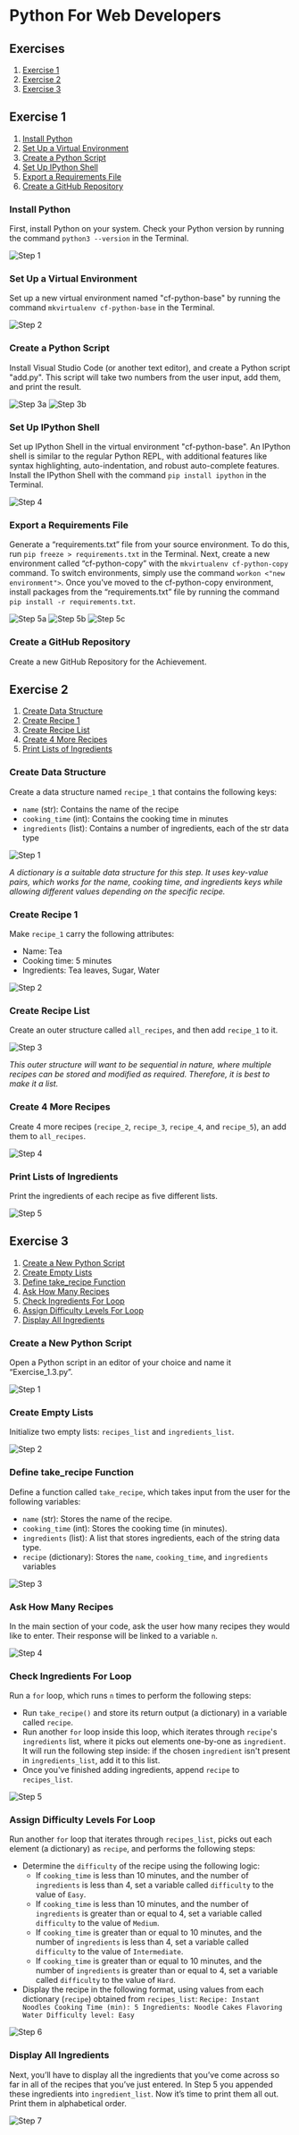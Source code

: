 # Python For Web Developers

## Exercises
1. [Exercise 1](#exercise-1)
2. [Exercise 2](#exercise-2)
3. [Exercise 3](#exercise-3)

## Exercise 1
1. [Install Python](#install-python)
2. [Set Up a Virtual Environment](#set-up-a-virtual-environment)
3. [Create a Python Script](#create-a-python-script)
5. [Set Up IPython Shell](#set-up-ipython-shell)
7. [Export a Requirements File](#export-a-requirements-file)
8. [Create a GitHub Repository](#create-a-github-repository)

### Install Python
First, install Python on your system. Check your Python version by running the command `python3 --version` in the Terminal.

![Step 1](./Exercise1.1/Screenshots/step_1_python_version.png)

### Set Up a Virtual Environment
Set up a new virtual environment named "cf-python-base" by running the command `mkvirtualenv cf-python-base` in the Terminal.

![Step 2](./Exercise1.1/Screenshots/step_2_new_environment.png)

### Create a Python Script
Install Visual Studio Code (or another text editor), and create a Python script "add.py". This script will take two numbers from the user input, add them, and print the result.

![Step 3a](./Exercise1.1/Screenshots/step_3_add.py_file_code.png)
![Step 3b](./Exercise1.1/Screenshots/step_3_add.py_file.png)

### Set Up IPython Shell
Set up IPython Shell in the virtual environment "cf-python-base". An IPython shell is similar to the regular Python REPL, with additional features like syntax highlighting, auto-indentation, and robust auto-complete features. Install the IPython Shell with the command `pip install ipython` in the Terminal.

![Step 4](./Exercise1.1/Screenshots/step_4_install_ipython.png)

### Export a Requirements File
Generate a “requirements.txt” file from your source environment. To do this, run `pip freeze > requirements.txt` in the Terminal. 
Next, create a new environment called “cf-python-copy” with the `mkvirtualenv cf-python-copy` command. To switch environments, simply use the command `workon <"new environment">`. Once you've moved to the cf-python-copy environment, install packages from the “requirements.txt” file by running the command `pip install -r requirements.txt`.

![Step 5a](./Exercise1.1/Screenshots/step_5(a)_pip_freeze_requirements.png)
![Step 5b](./Exercise1.1/Screenshots/step_5(b)_new_environment.png)
![Step 5c](./Exercise1.1/Screenshots/step_5(b)_pip_install_requirements.png)

### Create a GitHub Repository
Create a new GitHub Repository for the Achievement.

## Exercise 2
1. [Create Data Structure](#create-data-structure)
2. [Create Recipe 1](#create-recipe-1)
3. [Create Recipe List](#create-recipe-list)
4. [Create 4 More Recipes](#create-4-more-recipes)
5. [Print Lists of Ingredients](#print-lists-of-ingredients)

### Create Data Structure
Create a data structure named `recipe_1` that contains the following keys:
- `name` (str): Contains the name of the recipe
- `cooking_time` (int): Contains the cooking time in minutes
- `ingredients` (list): Contains a number of ingredients, each of the str data type

![Step 1](./Exercise1.2/step1_recipe_1.png)

_A dictionary is a suitable data structure for this step. It uses key-value pairs, which works for the name, cooking time, and ingredients keys while allowing different values depending on the specific recipe._

### Create Recipe 1
Make `recipe_1` carry the following attributes:
- Name: Tea
- Cooking time: 5 minutes
- Ingredients: Tea leaves, Sugar, Water

![Step 2](./Exercise1.2/step2_recipe_1.png)

### Create Recipe List
Create an outer structure called `all_recipes`, and then add `recipe_1` to it.

![Step 3](./Exercise1.2/step3_append_recipe_1.png)

_This outer structure will want to be sequential in nature, where multiple recipes can be stored and modified as required. Therefore, it is best to make it a list._

### Create 4 More Recipes
Create 4 more recipes (`recipe_2`, `recipe_3`, `recipe_4`, and `recipe_5`), an add them to `all_recipes`.

![Step 4](./Exercise1.2/step4_add_recipes.png)

### Print Lists of Ingredients
Print the ingredients of each recipe as five different lists.

![Step 5](./Exercise1.2/step5_print_ingredients.png)

## Exercise 3
1. [Create a New Python Script](#create-a-new-python-script)
2. [Create Empty Lists](#create-empty-lists)
3. [Define take_recipe Function](#define-take-recipe-function)
4. [Ask How Many Recipes](#ask-how-many-recipes)
5. [Check Ingredients For Loop](#check-ingredients-for-loop)
6. [Assign Difficulty Levels For Loop](#assign-difficulty-levels-for-loop)
7. [Display All Ingredients](#display-all-ingredients)

### Create a New Python Script
Open a Python script in an editor of your choice and name it “Exercise_1.3.py”.

![Step 1](./Exercise1.3/step_1.png)

### Create Empty Lists
Initialize two empty lists: `recipes_list` and `ingredients_list`.

![Step 2](./Exercise1.3/step_2.png)

### Define take_recipe Function
Define a function called `take_recipe`, which takes input from the user for the following variables:
- `name` (str): Stores the name of the recipe.
- `cooking_time` (int): Stores the cooking time (in minutes).
- `ingredients` (list): A list that stores ingredients, each of the string data type.
- `recipe` (dictionary): Stores the `name`, `cooking_time`, and `ingredients` variables

![Step 3](./Exercise1.3/step_3.png)

### Ask How Many Recipes
In the main section of your code, ask the user how many recipes they would like to enter. Their response will be linked to a variable `n`.

![Step 4](./Exercise1.3/step_4.png)

### Check Ingredients For Loop
Run a `for` loop, which runs `n` times to perform the following steps:
- Run `take_recipe()` and store its return output (a dictionary) in a variable called `recipe`.
- Run another `for` loop inside this loop, which iterates through `recipe`'s `ingredients` list, where it picks out elements one-by-one as `ingredient`. It will run the following step inside: if the chosen `ingredient` isn't present in `ingredients_list`, add it to this list.
- Once you've finished adding ingredients, append `recipe` to `recipes_list`.

![Step 5](./Exercise1.3/step_5.png)

### Assign Difficulty Levels For Loop
Run another `for` loop that iterates through `recipes_list`, picks out each element (a dictionary) as `recipe`, and performs the following steps:
- Determine the `difficulty` of the recipe using the following logic:
  * If  `cooking_time` is less than 10 minutes, and the number of `ingredients` is less than 4, set a variable called `difficulty` to the value of `Easy`.
  * If  `cooking_time` is less than 10 minutes, and the number of `ingredients` is greater than or equal to 4, set a variable called `difficulty` to the value of `Medium`.
  * If  `cooking_time` is greater than or equal to 10 minutes, and the number of `ingredients` is less than 4, set a variable called `difficulty` to the value of `Intermediate`.
  * If  `cooking_time` is greater than or equal to 10 minutes, and the number of `ingredients` is greater than or equal to 4, set a variable called `difficulty` to the value of `Hard`.
- Display the recipe in the following format, using values from each dictionary (`recipe`) obtained from `recipes_list`:
  `Recipe: Instant Noodles
  Cooking Time (min): 5
  Ingredients:
  Noodle Cakes
  Flavoring
  Water
  Difficulty level: Easy`

![Step 6](./Exercise1.3/step_6.png)

### Display All Ingredients
Next, you’ll have to display all the ingredients that you’ve come across so far in all of the recipes that you’ve just entered. In Step 5 you appended these ingredients into `ingredient_list`. Now it’s time to print them all out. Print them in alphabetical order.

![Step 7](./Exercise1.3/step_7.png)





